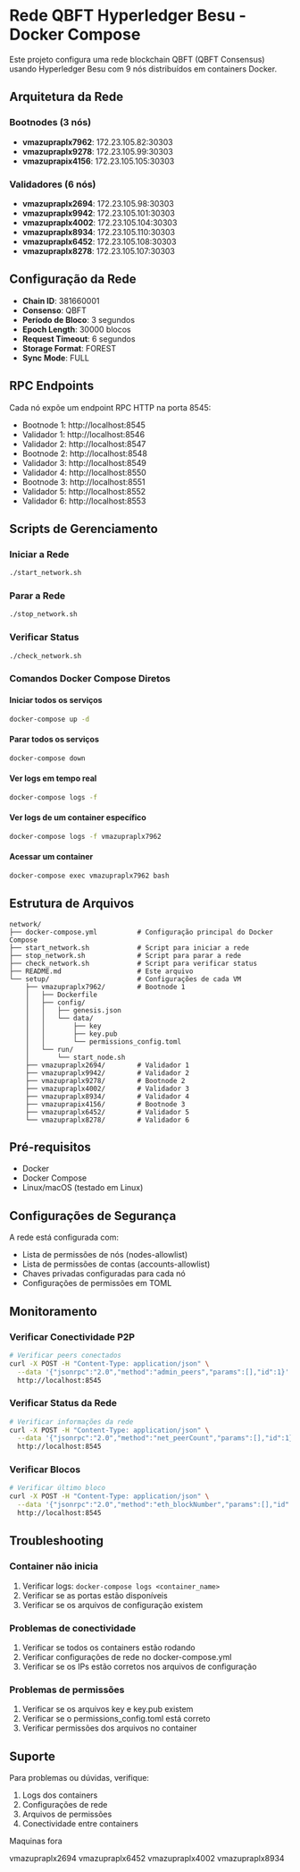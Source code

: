 # Rede QBFT Hyperledger Besu - Docker Compose

Este projeto configura uma rede blockchain QBFT (QBFT Consensus) usando Hyperledger Besu com 9 nós distribuídos em containers Docker.

## Arquitetura da Rede

### Bootnodes (3 nós)
- **vmazupraplx7962**: 172.23.105.82:30303
- **vmazupraplx9278**: 172.23.105.99:30303
- **vmazuprapix4156**: 172.23.105.105:30303

### Validadores (6 nós)
- **vmazupraplx2694**: 172.23.105.98:30303
- **vmazupraplx9942**: 172.23.105.101:30303
- **vmazupraplx4002**: 172.23.105.104:30303
- **vmazupraplx8934**: 172.23.105.110:30303
- **vmazupraplx6452**: 172.23.105.108:30303
- **vmazupraplx8278**: 172.23.105.107:30303

## Configuração da Rede

- **Chain ID**: 381660001
- **Consenso**: QBFT
- **Período de Bloco**: 3 segundos
- **Epoch Length**: 30000 blocos
- **Request Timeout**: 6 segundos
- **Storage Format**: FOREST
- **Sync Mode**: FULL

## RPC Endpoints

Cada nó expõe um endpoint RPC HTTP na porta 8545:

- Bootnode 1: http://localhost:8545
- Validador 1: http://localhost:8546
- Validador 2: http://localhost:8547
- Bootnode 2: http://localhost:8548
- Validador 3: http://localhost:8549
- Validador 4: http://localhost:8550
- Bootnode 3: http://localhost:8551
- Validador 5: http://localhost:8552
- Validador 6: http://localhost:8553

## Scripts de Gerenciamento

### Iniciar a Rede
```bash
./start_network.sh
```

### Parar a Rede
```bash
./stop_network.sh
```

### Verificar Status
```bash
./check_network.sh
```

### Comandos Docker Compose Diretos

#### Iniciar todos os serviços
```bash
docker-compose up -d
```

#### Parar todos os serviços
```bash
docker-compose down
```

#### Ver logs em tempo real
```bash
docker-compose logs -f
```

#### Ver logs de um container específico
```bash
docker-compose logs -f vmazupraplx7962
```

#### Acessar um container
```bash
docker-compose exec vmazupraplx7962 bash
```

## Estrutura de Arquivos

```
network/
├── docker-compose.yml          # Configuração principal do Docker Compose
├── start_network.sh            # Script para iniciar a rede
├── stop_network.sh             # Script para parar a rede
├── check_network.sh            # Script para verificar status
├── README.md                   # Este arquivo
└── setup/                      # Configurações de cada VM
    ├── vmazupraplx7962/        # Bootnode 1
    │   ├── Dockerfile
    │   ├── config/
    │   │   ├── genesis.json
    │   │   └── data/
    │   │       ├── key
    │   │       ├── key.pub
    │   │       └── permissions_config.toml
    │   └── run/
    │       └── start_node.sh
    ├── vmazupraplx2694/        # Validador 1
    ├── vmazupraplx9942/        # Validador 2
    ├── vmazupraplx9278/        # Bootnode 2
    ├── vmazupraplx4002/        # Validador 3
    ├── vmazupraplx8934/        # Validador 4
    ├── vmazuprapix4156/        # Bootnode 3
    ├── vmazupraplx6452/        # Validador 5
    └── vmazupraplx8278/        # Validador 6
```

## Pré-requisitos

- Docker
- Docker Compose
- Linux/macOS (testado em Linux)

## Configurações de Segurança

A rede está configurada com:
- Lista de permissões de nós (nodes-allowlist)
- Lista de permissões de contas (accounts-allowlist)
- Chaves privadas configuradas para cada nó
- Configurações de permissões em TOML

## Monitoramento

### Verificar Conectividade P2P
```bash
# Verificar peers conectados
curl -X POST -H "Content-Type: application/json" \
  --data '{"jsonrpc":"2.0","method":"admin_peers","params":[],"id":1}' \
  http://localhost:8545
```

### Verificar Status da Rede
```bash
# Verificar informações da rede
curl -X POST -H "Content-Type: application/json" \
  --data '{"jsonrpc":"2.0","method":"net_peerCount","params":[],"id":1}' \
  http://localhost:8545
```

### Verificar Blocos
```bash
# Verificar último bloco
curl -X POST -H "Content-Type: application/json" \
  --data '{"jsonrpc":"2.0","method":"eth_blockNumber","params":[],"id":1}' \
  http://localhost:8545
```

## Troubleshooting

### Container não inicia
1. Verificar logs: `docker-compose logs <container_name>`
2. Verificar se as portas estão disponíveis
3. Verificar se os arquivos de configuração existem

### Problemas de conectividade
1. Verificar se todos os containers estão rodando
2. Verificar configurações de rede no docker-compose.yml
3. Verificar se os IPs estão corretos nos arquivos de configuração

### Problemas de permissões
1. Verificar se os arquivos key e key.pub existem
2. Verificar se o permissions_config.toml está correto
3. Verificar permissões dos arquivos no container

## Suporte

Para problemas ou dúvidas, verifique:
1. Logs dos containers
2. Configurações de rede
3. Arquivos de permissões
4. Conectividade entre containers


Maquinas fora

vmazupraplx2694
vmazupraplx6452
vmazupraplx4002
vmazupraplx8934
